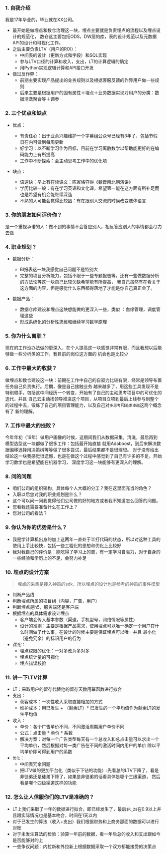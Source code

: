 ### 1. 自我介绍

我是17年毕业的，毕业就在XX公司。
- 最开始是做埋点和数仓治理这一块，埋点主要就是负责埋点的流程以及埋点设计的规范化，
数仓这主要包括ODS，DW层的库，表的设计规范以及元数据API的设计和可视化工作。
- 之后主要负责LTV（用户的ROI）：
  - 中间表的设计（更新方式和字段）和SQL实现
  - 参与LTV口径的计算和收入，支出，LT的计算逻辑的确定
  - 用Python实现逻辑计算和API接口开发
- 做过反作弊：
  - 前期主要实现产品提出的业务规则以及根据客服反馈的作弊用户做一些规则
  - 后来主要是根据用户的固有属性＋埋点＋业务数据实现对用户的分类：数据清洗聚合等＋调参

### 2. 三个优点和缺点

- 优点：
  - 有责任心：出于业余兴趣维护一个字幕组公众号已经有3年了，包括节假日在内可做到每周更新
  - 好学习：以不断学习作为目标，目前在学习离散数学以帮助能更好的在编码能力上有所提高
  - 工作中不断探索：会主动思考工作中的优化项

- 缺点：
  - 语速快：早上有在读课文：陈寅恪夺得《魏晋南北朝演讲》
  - 学历比较一般：有在学习英语和文化课，希望第一能在这方面有所补足而也是希望有机会能继续深造
  - 不熟的人可能会觉得比较凶：有在跟别人交流的时候改变肢体语言


### 3. 你的朋友如何评价你？
是一个重视承诺的人：做不到的事情不会答应别人，相反答应别人的事情都会尽力去做

### 4. 职业规划？

- 数据分析：
  - BI报表这一块我感觉自己问题不是特别大
  - 完整的项目分析能力，包括不限于一些专题报告等，还有一些做数据分析的方法论等这一块自己比较欠缺希望能有所提高，
  我自己虽然有在看关于这方面的内容，但是感觉什么东西都得落地了才能是你自己真正会了。

- 数据产品：
  - 数据仓库建设和埋点这块想能做的更深入一些，类似 ：血缘管理，调度管理这些
  - 形成系统化的分析性思维和继续学习数学原理
  
### 5. 你为什么离职？

现在的工作没办法做的更深入，在个人提高这一块感觉非常有限，而且我想以后能够做一些分析类的工作，我目前的岗位这方面的
机会也是比较少

### 6. 工作中最大的收获？

做埋点和数仓建设这一块：前期在工作中自己的自驱力比较有限，经常是领导布置任务自己负责执行。后期，像是自己接触业务
越来越多了，用这些工具发现不是特别顺手，包括这中间经历一个转变，开始有了自己的主动思考项目中的可优化的迭代，并且
自己去主动找领导推进这个项目，从项目立项到最后上线参与到整个的过程中去，锻炼了自己的项目管理能力，以及自己对`多思考`和`追求卓越`这两个概念有了
新的理解。

### 7. 工作中最大的挫败？

今年年初（19年）做用户画像的时候，这期间我们从数据采集，清洗，最后再到模型选型这一块都做了很多工作：包括最开始直接
就用Adaboost，到后来解决数据偏移选择用决策树等等做了很多尝试，最后结果都不是很理想。
对于没有给出结论这一块我感觉很遗憾，也是在做这个过程中感觉到了自己有许多的不足，开始学习数学也是希望能在机器学习，
深度学习这一块能够有更深入的理解。

### 8. 问的问题

- 咱们公司的组织架构，具体每个人大概的分工？我在这里面充当的角色？
- 入职以后您对我的职业规划是什么？
- 这个可以问一问我觉得他们公司做的好的地方或者我不知道怎么回答的问题。
- 您看我还需要准备什么在工作上？
- 您对公司的看法？

### 9. 你认为你的优势是什么？

- 我是学计算机出身的加上这两年一直处于半打代码的状态，所以对这种工具的使用上手比较快，包括一些工程化的思想和优化上比较好
- 我对我自己的评价是：能吃得了学习上的苦，有一定学习自驱力，对于自身的一些经验和学历上的不足，会努力补足

### 10. 埋点的设计方案

>埋点的采集是接入神策的sdk，所以埋点的设计也是参考的神策的事件模型
- 判断产品线
- 判断埋点所属的项目组（内容，广告，用户）
- 判断埋点是h5，服务端还是客户端
- 根据埋点的具体需求设计埋点
  - 客户端会传入基本参数（渠道，手机型号，网络情况等属性）
  - 设计的准则：主要是根据产品需求，使用埋点可以唯一确定一个用户在什么时间做了什么事，在设计的时候主要是保证埋点可以唯一并且
  最小化（避免冗余）的标识用户的行为
- *优化*：
	- 埋点权限的优化：一对多改为多对多
	- 埋点统计量的可视化
	- 埋点错误校验


### 11. 讲一下LTV计算

- LT：采取用户的留存代替他的留存天数用幂函数进行拟合
- 支出：
  - 获客成本：一次性收入采取直接相加的方式
  - 维护成本：用已发生 + （剩余LT）\* 已发生的一个平均值作为剩余LT的发生平均值
- 收入：
  - 单价：各个广告单价不同，不同激活周期用户单价不同
  - 公式：点击量 \* 单价 \* 系数
  - 解决方案：对每一个广告类型每天有一个总收入和总点击量可以求出一个平均单价，然后根据对每一类广告在不同的激活时间内用户的单价
  除以平均单价即可得到用户的系数
- `优化`：
	- 中间表冗余问题
	- 把LTV做的更加平台化（类似于下钻的功能）:先看总的LTV下降了，看是非徒弟还是徒弟下降了，如果是非徒弟的话看具体是哪个三级渠道，
	然后看是哪个四级渠道这样的功能

### 12. 怎么让人信服你们的LTV是准确的？

- LT上我们采取了一年的数据进行拟合，即已经发生了，最后`$R_2$`在0.9以上并且跟实际情况也是基本吻合，时间在1天以内
- 对于已发生的算法（收入+支出）我们根据财务和上商务那面的数据可以进行对账
- 对于未发生算法的检验：验算一年前的数据，看一年后总的收入和支出跟如今是否能够对的上
- 一些争议问题：内拉新和外拉新上根据数据采取一个双方都能接受的决策点
